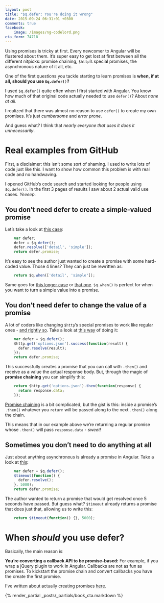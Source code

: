 ```yaml
---
layout: post
title: "$q.defer: You're doing it wrong"
date: 2015-09-24 06:31:01 +0300
comments: true
facebook:
    image: /images/ng-codelord.png
cta_form: 74718
---
```


Using promises is tricky at first. Every newcomer to Angular will be flustered about them. It’s super easy to get lost at first between all the different nitpicks: promise chaining, `$http`’s special promises, the asynchronous nature of it all, etc.

One of the first questions you tackle starting to learn promises is **when, if at all, should you use `$q.defer()`?**

I used `$q.defer()` quite often when I first started with Angular. You know how much of that original code actually needed to use `defer()`? About *none at all*.

I realized that there was almost no reason to use `defer()` to create my own promises. It’s just *cumbersome* and *error prone*.

And guess what? I think that *nearly everyone that uses it does it unnecessarily*.

# Real examples from GitHub

First, a disclaimer: this isn’t some sort of shaming. I used to write lots of code just like this. I want to show how common this problem is with real code and no handwaving.

I opened GitHub’s code search and started looking for people using `$q.defer()`. In the first 3 pages of results I saw about 2 actual valid use cases. *Yeeeep.*

## You don’t need defer to create a simple-valued promise

Let’s take a look at [this case](https://github.com/qcentic/activator-callcenter-frontend/blob/5bcc9875319b3e453741fc5c595d98c7fecd6380/src/main/webapp/js/CallCenterServices1.js):

```javascript
	var defer;
	defer = $q.defer();
	defer.resolve(['detail', 'simple']);
	return defer.promise;
```

It’s easy to see the author just wanted to create a promise with some hard-coded value. Those 4 lines? They can just be rewritten as:

```javascript
	return $q.when(['detail', 'simple']);
```

Same goes for [this longer case](https://github.com/brettshollenberger/angular-examples/blob/dba1d1afc5b9476715fc55df4b7a78f9a3ccac6e/promises/app/scripts/lib/promises.js) or [that one](https://github.com/jmoubry/dinner-decision/blob/b3db5abda96abf48f7ed2efc13a2154a7b444c88/Code/DinnerDecisionApp/DinnerDecisionApp/scripts/services/restaurantCategoriesService.js). `$q.when()` is perfect for when you want to turn a simple value into a promise. 

## You don’t need defer to change the value of a promise

A lot of coders like changing `$http`’s special promises to work like regular ones - [and rightly so](http://www.codelord.net/2015/05/25/dont-use-%24https-success/). Take a look at [this way](https://github.com/nverba/angular-chrome-options/blob/954e289bcc2f41f764199166545498892bfe5ff4/dist/config-module.js) of doing it:

```javascript
	var defer = $q.defer();
	$http.get('options.json').success(function(result) {
	  defer.resolve(result);
	});
	return defer.promise;
```

This successfully creates a promise that you can call with `.then()` and receive as a value the actual response body. But, through the magic of **promise chaining** you can simplify this:

```javascript
	return $http.get('options.json').then(function(response) {
	  return response.data;
	});
```

[Promise chaining](https://www.airpair.com/angularjs/posts/angularjs-promises) is a bit complicated, but the gist is this: inside a promise’s `.then()` whatever you `return` will be passed along to the next `.then()` along the chain.

This means that in our example above we’re returning a regular promise whose `.then()` will pass `response.data` - *sweet!*

## Sometimes you don’t need to do anything at all

Just about anything asynchronous is already a promise in Angular. Take a look at [this](https://github.com/prakashsv/insta_searcher/blob/cdd02769b0e71c8fa354110078dfdc07dfe64473/js/services/InstaSearchService.js):

```javascript
	var defer = $q.defer();
	$timeout(function() {
	  defer.resolve();
	}, 5000);
	return defer.promise;
```

The author wanted to return a promise that would get resolved once 5 seconds have passed. But guess what? `$timeout` already returns a promise that does just that, allowing us to write this:

```javascript
	return $timeout(function() {}, 5000);
```

# When *should* you use defer?

Basically, the main reason is:

**You’re converting a callback API to be promise-based:** For example, if you wrap a jQuery plugin to work in Angular. Callbacks are not as fun as promises. To kickstart the promise chain and convert callbacks you have the create the first promise.

I've written about actually creating promises [here](http://www.codelord.net/2016/07/10/properly-wrapping-native-javascript-with-%24q-promises/).

{% render_partial _posts/_partials/book_cta.markdown %}

